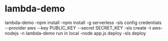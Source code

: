 # lambda-demo
lambda-demo
-npm install
-npm install -g serverless
-sls config credentials --provider aws --key PUBLIC_KEY --secret SECRET_KEY
-sls create -t aws-nodejs -n lambda-demo
run in local
-node app.js
deploy
-sls deploy

